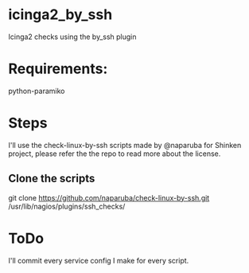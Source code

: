 # icinga2_by_ssh
Icinga2 checks using the by_ssh plugin

# Requirements:
python-paramiko

# Steps
I'll use the check-linux-by-ssh scripts made by @naparuba for Shinken project, please refer the the repo to read more about the license.

## Clone the scripts

git clone https://github.com/naparuba/check-linux-by-ssh.git /usr/lib/nagios/plugins/ssh_checks/

# ToDo
I'll commit every service config I make for every script.

